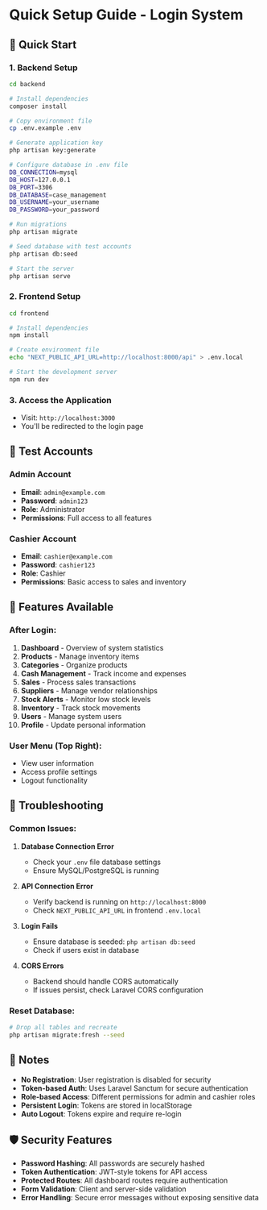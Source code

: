 # Quick Setup Guide - Login System

## 🚀 Quick Start

### 1. Backend Setup
```bash
cd backend

# Install dependencies
composer install

# Copy environment file
cp .env.example .env

# Generate application key
php artisan key:generate

# Configure database in .env file
DB_CONNECTION=mysql
DB_HOST=127.0.0.1
DB_PORT=3306
DB_DATABASE=case_management
DB_USERNAME=your_username
DB_PASSWORD=your_password

# Run migrations
php artisan migrate

# Seed database with test accounts
php artisan db:seed

# Start the server
php artisan serve
```

### 2. Frontend Setup
```bash
cd frontend

# Install dependencies
npm install

# Create environment file
echo "NEXT_PUBLIC_API_URL=http://localhost:8000/api" > .env.local

# Start the development server
npm run dev
```

### 3. Access the Application
- Visit: `http://localhost:3000`
- You'll be redirected to the login page

## 🔑 Test Accounts

### Admin Account
- **Email**: `admin@example.com`
- **Password**: `admin123`
- **Role**: Administrator
- **Permissions**: Full access to all features

### Cashier Account
- **Email**: `cashier@example.com`
- **Password**: `cashier123`
- **Role**: Cashier
- **Permissions**: Basic access to sales and inventory

## 🎯 Features Available

### After Login:
1. **Dashboard** - Overview of system statistics
2. **Products** - Manage inventory items
3. **Categories** - Organize products
4. **Cash Management** - Track income and expenses
5. **Sales** - Process sales transactions
6. **Suppliers** - Manage vendor relationships
7. **Stock Alerts** - Monitor low stock levels
8. **Inventory** - Track stock movements
9. **Users** - Manage system users
10. **Profile** - Update personal information

### User Menu (Top Right):
- View user information
- Access profile settings
- Logout functionality

## 🔧 Troubleshooting

### Common Issues:

1. **Database Connection Error**
   - Check your `.env` file database settings
   - Ensure MySQL/PostgreSQL is running

2. **API Connection Error**
   - Verify backend is running on `http://localhost:8000`
   - Check `NEXT_PUBLIC_API_URL` in frontend `.env.local`

3. **Login Fails**
   - Ensure database is seeded: `php artisan db:seed`
   - Check if users exist in database

4. **CORS Errors**
   - Backend should handle CORS automatically
   - If issues persist, check Laravel CORS configuration

### Reset Database:
```bash
# Drop all tables and recreate
php artisan migrate:fresh --seed
```

## 📝 Notes

- **No Registration**: User registration is disabled for security
- **Token-based Auth**: Uses Laravel Sanctum for secure authentication
- **Role-based Access**: Different permissions for admin and cashier roles
- **Persistent Login**: Tokens are stored in localStorage
- **Auto Logout**: Tokens expire and require re-login

## 🛡️ Security Features

- **Password Hashing**: All passwords are securely hashed
- **Token Authentication**: JWT-style tokens for API access
- **Protected Routes**: All dashboard routes require authentication
- **Form Validation**: Client and server-side validation
- **Error Handling**: Secure error messages without exposing sensitive data 